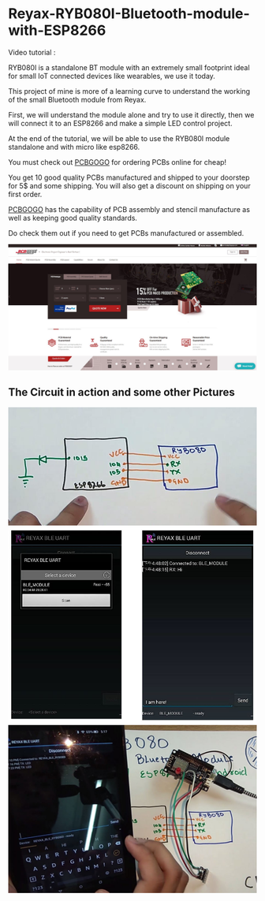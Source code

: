 # Reyax-RYB080I-Bluetooth-module-with-ESP8266

Video tutorial : 

RYB080l is a standalone BT module with an extremely small footprint ideal for small IoT connected devices like wearables, we use it today.

This project of mine is more of a learning curve to understand the working of the small Bluetooth module from Reyax.

First, we will understand the module alone and try to use it directly, then we will connect it to an ESP8266 and make a simple LED control project.

At the end of the tutorial, we will be able to use the RYB080l module standalone and with micro like esp8266.

You must check out [PCBGOGO](https://www.pcbgogo.com/) for ordering PCBs online for cheap!

You get 10 good quality PCBs manufactured and shipped to your doorstep for 5$ and some shipping. You will also get a discount on shipping on your first order.

[PCBGOGO](https://www.pcbgogo.com/) has the capability of PCB assembly and stencil manufacture as well as keeping good quality standards.

Do check them out if you need to get PCBs manufactured or assembled.

![alt text](https://github.com/akarsh98/Reyax-RYB080I-Bluetooth-module-with-ESP8266/blob/master/ss/pcbgogo.JPG?raw=true)


## The Circuit in action and some other Pictures

![alt text](https://github.com/akarsh98/Reyax-RYB080I-Bluetooth-module-with-ESP8266/blob/master/ss/4.JPG?raw=true)
![alt text](https://github.com/akarsh98/Reyax-RYB080I-Bluetooth-module-with-ESP8266/blob/master/ss/app.JPG?raw=true)
![alt text](https://github.com/akarsh98/Reyax-RYB080I-Bluetooth-module-with-ESP8266/blob/master/ss/6.JPG?raw=true)
